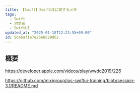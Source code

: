 ```yaml
---
title: 【Swift】SwiftUIに関するメモ
tags:
  - Swift
  - 初学者
  - SwiftUI
updated_at: "2025-01-18T12:23:55+09:00"
id: 5da6af1e7e25e8629d62
---
```


## 概要

https://developer.apple.com/videos/play/wwdc2019/226

https://github.com/mixigroup/ios-swiftui-training/blob/session-3.1/README.md
